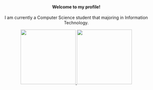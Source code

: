 <h4 align="center">Welcome to my profile!</h4>
<p align="center">I am currently a Computer Science student that majoring in Information Technology.</p>

<p align="center">
    <a href="https://github.com/Caniscent">
        <img src="https://github-readme-stats-eight-theta.vercel.app/api?username=Caniscent&show_icons=true&theme=radical&include_all_commits=true&count_private=true" height="180em"/>
        <img src="https://github-readme-stats-eight-theta.vercel.app/api/top-langs/?username=Caniscent&layout=compact&langs_count=10&theme=radical" height="180em"/>
    </a>
</p>
